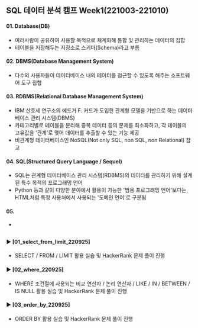 ####  
## SQL 데이터 분석 캠프 Week1(221003-221010)
#### 01. Database(DB)  
- 여러사람이 공유하여 사용할 목적으로 체계화해 통합 및 관리하는 데이터의 집합  
- 테이블을 저장해두는 저장소로 스키마(Schema)라고 부름  
####  
#### 02. DBMS(Database Management System)
- 다수의 사용자들이 데이터베이스 내의 테이터를 접근할 수 있도록 해주는 소프트웨어 도구 집합
####  
#### 03. RDBMS(Relational Database Management System)
- IBM 산호세 연구소의 에드거 F. 커드가 도입한 관계형 모델을 기반으로 하는 데이터베이스 관리 시스템(DBMS)
- 카테고리별로 테이블을 분리해 중복 데이터 등의 문제를 최소화하고, 각 테이블의 고유값을 '관계'로 맺어 데이터를 추출할 수 있는 기능 제공
- 비관계형 데이터베이스인 NoSQL(Not only SQL, non SQL, non Relational) 참고
####  
#### 04. SQL(Structured Query Language / Sequel)
- SQL는 관계형 데이터베이스 관리 시스템(RDBMS)의 데이터를 관리하기 위해 설계된 특수 목적의 프로그래밍 언어
- Python 등과 같이 다양한 분야에서 활용이 가능한 '범용 프로그래밍 언어'보다는, HTML처럼 특정 사용처에서 사용되는 '도메인 언어'로 구분됨
####  
#### 05.
- 
## 
#### ► [01_select_from_limit_220925]  
- SELECT / FROM / LIMIT 활용 실습 및 HackerRank 문제 풀이 진행  
####  
#### ► [02_where_220925]  
- WHERE 조건절에 사용되는 비교 연산자 / 논리 연산자 / LIKE / IN / BETWEEN / IS NULL 활용 실습 및 HackerRank 문제 풀이 진행  
####  
#### ► [03_order_by_220925]  
- ORDER BY 활용 실습 및 HackerRank 문제 풀이 진행  
####  
